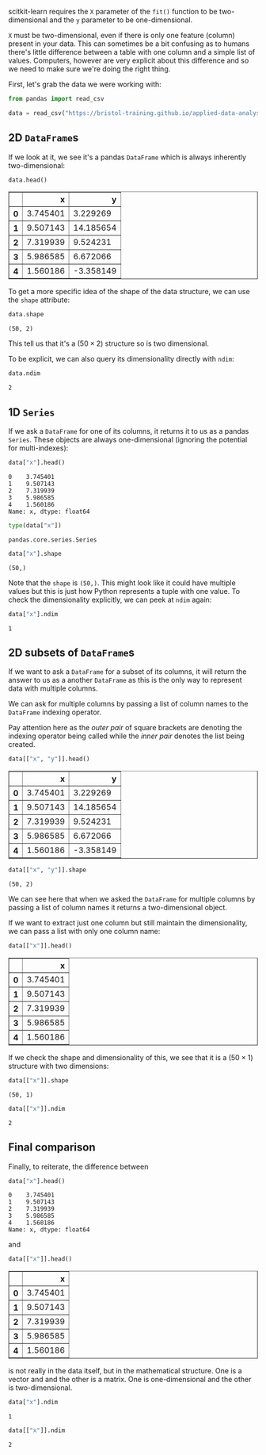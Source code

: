 scitkit-learn requires the `X` parameter of the `fit()` function to be two-dimensional and the `y` parameter to be one-dimensional.

`X` must be two-dimensional, even if there is only one feature (column) present in your data. This can sometimes be a bit confusing as to humans there's little difference between a table with one column and a simple list of values. Computers, however are very explicit about this difference and so we need to make sure we're doing the right thing.

First, let's grab the data we were working with:


```python
from pandas import read_csv

data = read_csv("https://bristol-training.github.io/applied-data-analysis-in-python/data/linear.csv")
```

## 2D `DataFrame`s

If we look at it, we see it's a pandas `DataFrame` which is always inherently two-dimensional:


```python
data.head()
```




<div>
<style scoped>
    .dataframe tbody tr th:only-of-type {
        vertical-align: middle;
    }

    .dataframe tbody tr th {
        vertical-align: top;
    }

    .dataframe thead th {
        text-align: right;
    }
</style>
<table border="1" class="dataframe">
  <thead>
    <tr style="text-align: right;">
      <th></th>
      <th>x</th>
      <th>y</th>
    </tr>
  </thead>
  <tbody>
    <tr>
      <th>0</th>
      <td>3.745401</td>
      <td>3.229269</td>
    </tr>
    <tr>
      <th>1</th>
      <td>9.507143</td>
      <td>14.185654</td>
    </tr>
    <tr>
      <th>2</th>
      <td>7.319939</td>
      <td>9.524231</td>
    </tr>
    <tr>
      <th>3</th>
      <td>5.986585</td>
      <td>6.672066</td>
    </tr>
    <tr>
      <th>4</th>
      <td>1.560186</td>
      <td>-3.358149</td>
    </tr>
  </tbody>
</table>
</div>



To get a more specific idea of the shape of the data structure, we can use the `shape` attribute:


```python
data.shape
```




    (50, 2)



This tell us that it's a $(50 \times 2)$ structure so is two dimensional.

To be explicit, we can also query its dimensionality directly with `ndim`:


```python
data.ndim
```




    2



## 1D `Series`

If we ask a `DataFrame` for one of its columns, it returns it to us as a pandas `Series`. These objects are always one-dimensional (ignoring the potential for multi-indexes):


```python
data["x"].head()
```




    0    3.745401
    1    9.507143
    2    7.319939
    3    5.986585
    4    1.560186
    Name: x, dtype: float64




```python
type(data["x"])
```




    pandas.core.series.Series




```python
data["x"].shape
```




    (50,)



Note that the `shape` is `(50,)`. This might look like it could have multiple values but this is just how Python represents a tuple with one value. To check the dimensionality explicitly, we can peek at `ndim` again:


```python
data["x"].ndim
```




    1



## 2D subsets of `DataFrame`s

If we want to ask a `DataFrame` for a subset of its columns, it will return the answer to us as a another `DataFrame` as this is the only way to represent data with multiple columns.

We can ask for multiple columns by passing a list of column names to the `DataFrame` indexing operator.

Pay attention here as the *outer pair* of square brackets are denoting the indexing operator being called while the *inner pair* denotes the list being created.


```python
data[["x", "y"]].head()
```




<div>
<style scoped>
    .dataframe tbody tr th:only-of-type {
        vertical-align: middle;
    }

    .dataframe tbody tr th {
        vertical-align: top;
    }

    .dataframe thead th {
        text-align: right;
    }
</style>
<table border="1" class="dataframe">
  <thead>
    <tr style="text-align: right;">
      <th></th>
      <th>x</th>
      <th>y</th>
    </tr>
  </thead>
  <tbody>
    <tr>
      <th>0</th>
      <td>3.745401</td>
      <td>3.229269</td>
    </tr>
    <tr>
      <th>1</th>
      <td>9.507143</td>
      <td>14.185654</td>
    </tr>
    <tr>
      <th>2</th>
      <td>7.319939</td>
      <td>9.524231</td>
    </tr>
    <tr>
      <th>3</th>
      <td>5.986585</td>
      <td>6.672066</td>
    </tr>
    <tr>
      <th>4</th>
      <td>1.560186</td>
      <td>-3.358149</td>
    </tr>
  </tbody>
</table>
</div>




```python
data[["x", "y"]].shape
```




    (50, 2)



We can see here that when we asked the `DataFrame` for multiple columns by passing a list of column names it returns a two-dimensional object.

If we want to extract just one column but still maintain the dimensionality, we can pass a list with only one column name:


```python
data[["x"]].head()
```




<div>
<style scoped>
    .dataframe tbody tr th:only-of-type {
        vertical-align: middle;
    }

    .dataframe tbody tr th {
        vertical-align: top;
    }

    .dataframe thead th {
        text-align: right;
    }
</style>
<table border="1" class="dataframe">
  <thead>
    <tr style="text-align: right;">
      <th></th>
      <th>x</th>
    </tr>
  </thead>
  <tbody>
    <tr>
      <th>0</th>
      <td>3.745401</td>
    </tr>
    <tr>
      <th>1</th>
      <td>9.507143</td>
    </tr>
    <tr>
      <th>2</th>
      <td>7.319939</td>
    </tr>
    <tr>
      <th>3</th>
      <td>5.986585</td>
    </tr>
    <tr>
      <th>4</th>
      <td>1.560186</td>
    </tr>
  </tbody>
</table>
</div>



If we check the shape and dimensionality of this, we see that it is a $(50 \times 1)$ structure with two dimensions:


```python
data[["x"]].shape
```




    (50, 1)




```python
data[["x"]].ndim
```




    2



## Final comparison

Finally, to reiterate, the difference between


```python
data["x"].head()
```




    0    3.745401
    1    9.507143
    2    7.319939
    3    5.986585
    4    1.560186
    Name: x, dtype: float64



and


```python
data[["x"]].head()
```




<div>
<style scoped>
    .dataframe tbody tr th:only-of-type {
        vertical-align: middle;
    }

    .dataframe tbody tr th {
        vertical-align: top;
    }

    .dataframe thead th {
        text-align: right;
    }
</style>
<table border="1" class="dataframe">
  <thead>
    <tr style="text-align: right;">
      <th></th>
      <th>x</th>
    </tr>
  </thead>
  <tbody>
    <tr>
      <th>0</th>
      <td>3.745401</td>
    </tr>
    <tr>
      <th>1</th>
      <td>9.507143</td>
    </tr>
    <tr>
      <th>2</th>
      <td>7.319939</td>
    </tr>
    <tr>
      <th>3</th>
      <td>5.986585</td>
    </tr>
    <tr>
      <th>4</th>
      <td>1.560186</td>
    </tr>
  </tbody>
</table>
</div>



is not really in the data itself, but in the mathematical structure. One is a vector and and the other is a matrix. One is one-dimensional and the other is two-dimensional. 


```python
data["x"].ndim
```




    1




```python
data[["x"]].ndim
```




    2


